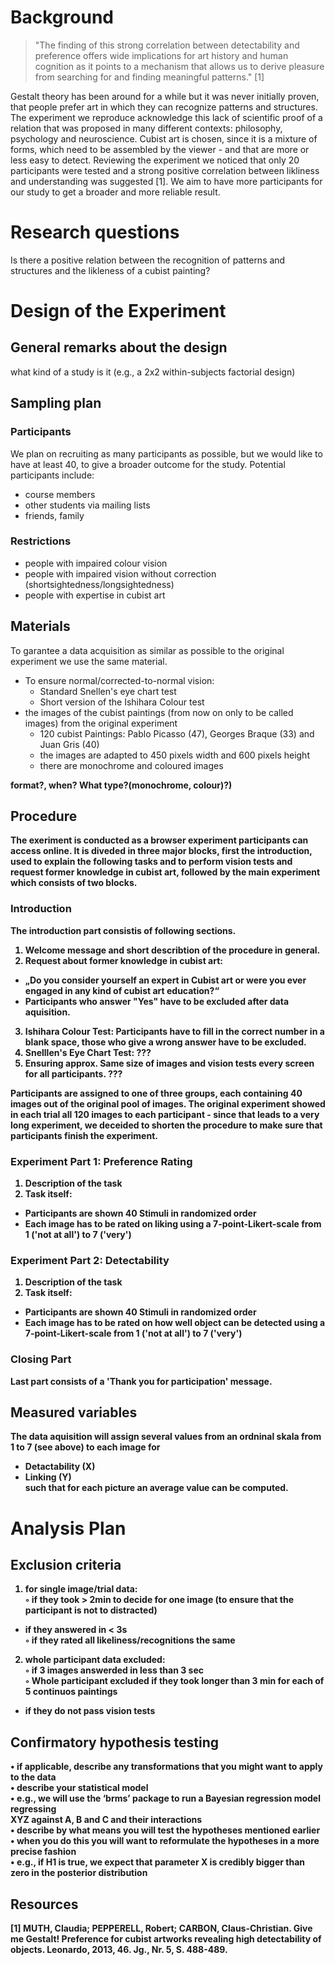 
# Background
> "The finding of this strong correlation between detectability and preference offers wide implications for art history and human cognition as it points to a mechanism that allows us to derive pleasure from searching for and finding meaningful patterns." [1] <br>

Gestalt theory has been around for a while but it was never initially proven, that people prefer art in which they can recognize patterns and structures. The experiment we reproduce acknowledge this lack of scientific proof of a relation that was proposed in many different contexts: philosophy, psychology and neuroscience. Cubist art is chosen, since it is a mixture of forms, which need to be assembled by the viewer - and that are more or less easy to detect. Reviewing the experiment we noticed that only 20 participants were tested and a strong positive correlation between likliness and understanding was suggested [1]. We aim to have more participants for our study to get a broader and more reliable result. 

# Research questions
Is there a positive relation between the recognition of patterns and structures and the likleness of a cubist painting?

# Design of the Experiment

## General remarks about the design

what kind of a study is it (e.g., a 2x2 within-subjects factorial design)

## Sampling plan

### Participants
We plan on recruiting as many participants as possible, but we would like to have at least 40, to give a broader outcome for the study.
Potential participants include: <br>
* course members <br>
* other students via mailing lists <br>
* friends, family <br>

### Restrictions
- people with impaired colour vision
- people with impaired vision without correction (shortsightedness/longsightedness)
- people with expertise in cubist art


## Materials
To garantee a data acquisition as similar as possible to the original experiment we use the same material. 
   - To ensure normal/corrected-to-normal vision: <br>
     * Standard Snellen's eye chart test <br>
     * Short version of the Ishihara Colour test <br>
   - the images of the cubist paintings (from now on only to be called images) from the original experiment <br>
     * 120 cubist Paintings: Pablo Picasso (47), Georges Braque (33) and Juan Gris (40) <br>
     * the images are adapted to 450 pixels width and 600 pixels height <br>
     * there are monochrome and coloured images <br>
   
   <b>format?, when? What type?(monochrome, colour)?)<b>

## Procedure
The exeriment is conducted as a browser experiment participants can access online. It is diveded in three major blocks, first the introduction, used to explain the following tasks and to perform vision tests and request former knowledge in cubist art, followed by the main experiment which consists of two blocks.

### Introduction
The introduction part consistis of following sections. <br>
1. Welcome message and short describtion of the procedure in general. <br>
2. Request about former knowledge in cubist art: <br>
  * „Do you consider yourself an expert in Cubist art or were you ever engaged in any kind of cubist art education?“ <br>
  * Participants who answer "Yes" have to be excluded after data aquisition. <br>
3. Ishihara Colour Test: Participants have to fill in the correct number in a blank space, those who give a wrong answer have to be excluded. <br>
4. <b>Snelllen's Eye Chart Test: ??? <b> <br>
5. <b>Ensuring approx. Same size of images and vision tests every screen for all participants. ???<b> <br>
   
Participants are assigned to one of three groups, each containing 40 images out of the original pool of images. The original experiment showed in each trial all 120 images to each participant - since that leads to a very long experiment, we deceided to shorten the procedure to make sure that participants finish the experiment.<br>

### Experiment Part 1: Preference Rating
1. Description of the task <br>
2. Task itself: <br>
  * Participants are shown 40 Stimuli in randomized order <br>
  * Each image has to be rated on liking using a 7-point-Likert-scale from 1 ('not at all') to 7 ('very') <br>
  
### Experiment Part 2: Detectability
1. Description of the task<br>
2. Task itself: <br>
  * Participants are shown 40 Stimuli in randomized order <br>
  * Each image has to be rated on how well object can be detected using a 7-point-Likert-scale from 1 ('not at all') to 7 ('very') <br>
  
### Closing Part
Last part consists of a 'Thank you for participation' message.

## Measured variables
The data aquisition will assign several values from an ordninal skala from 1 to 7 (see above) to each image for <br>
  * Detactability (X) <br>
  * Linking (Y) <br>
such that for each picture an average value can be computed.

# Analysis Plan

## Exclusion criteria
1. for single image/trial data: <br>
  ◦ if they took > 2min to decide for one image (to ensure that the participant is not to distracted)<br>
  * if they answered in < 3s <br>
  ◦ if they rated all likeliness/recognitions the same
2. whole participant data excluded:<br>
  ◦ if 3 images answerded in less than 3 sec<br>
  ◦ Whole participant excluded if they took longer than 3 min for each of 5 continuos paintings<br>
  * if they do not pass vision tests<br>


## Confirmatory hypothesis testing
  • if applicable, describe any transformations that you might want to apply to the data<br>
  • describe your statistical model <br>
        • e.g., we will use the ‘brms’ package to run a Bayesian regression model regressing <br>
        XYZ against A, B and C and their interactions<br>
  • describe by what means you will test the hypotheses mentioned earlier <br>
  • when you do this you will want to reformulate the hypotheses in a more precise fashion <br>
     • e.g., if H1 is true, we expect that parameter X is credibly bigger than zero in the posterior distribution <br>  
     
## Resources

[1] MUTH, Claudia; PEPPERELL, Robert; CARBON, Claus-Christian. Give me Gestalt! Preference for cubist artworks revealing high detectability of objects. Leonardo, 2013, 46. Jg., Nr. 5, S. 488-489.


